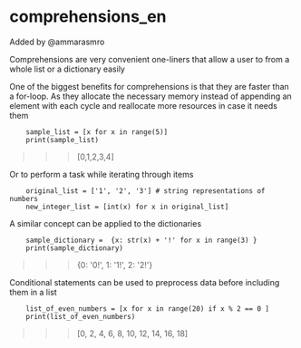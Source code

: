 # comprehensions_en

Added by @ammarasmro

Comprehensions are very convenient one-liners that allow a user to from a
whole list or a dictionary easily

One of the biggest benefits for comprehensions is that they are faster than
a for-loop. As they allocate the necessary memory instead of appending an
element with each cycle and reallocate more resources in case it needs them


		sample_list = [x for x in range(5)]
		print(sample_list)
>>> [0,1,2,3,4]

Or to perform a task while iterating through items

		original_list = ['1', '2', '3'] # string representations of numbers
		new_integer_list = [int(x) for x in original_list]

A similar concept can be applied to the dictionaries

		sample_dictionary =  {x: str(x) + '!' for x in range(3) }
		print(sample_dictionary)
>>> {0: '0!', 1: '1!', 2: '2!'}

Conditional statements can be used to preprocess data before including them
in a list

		list_of_even_numbers = [x for x in range(20) if x % 2 == 0 ]
		print(list_of_even_numbers)
>>> [0, 2, 4, 6, 8, 10, 12, 14, 16, 18]

